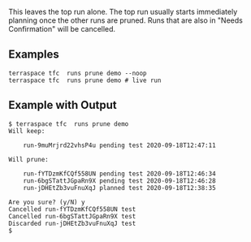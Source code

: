 This leaves the top run alone. The top run usually starts immediately planning once the other runs are pruned. Runs that are also in "Needs Confirmation" will be cancelled.

## Examples

    terraspace tfc  runs prune demo --noop
    terraspace tfc  runs prune demo # live run

## Example with Output

    $ terraspace tfc  runs prune demo
    Will keep:

        run-9muMrjrd22vhsP4u pending test 2020-09-18T12:47:11

    Will prune:

        run-fYTDzmKfCQf558UN pending test 2020-09-18T12:46:34
        run-6bgSTattJGpaRn9X pending test 2020-09-18T12:46:28
        run-jDHEtZb3vuFnuXqJ planned test 2020-09-18T12:38:35

    Are you sure? (y/N) y
    Cancelled run-fYTDzmKfCQf558UN test
    Cancelled run-6bgSTattJGpaRn9X test
    Discarded run-jDHEtZb3vuFnuXqJ test
    $